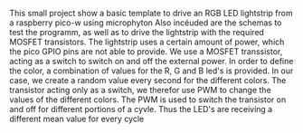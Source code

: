 This small project show a basic template to drive an RGB LED lightstrip from a raspberry pico-w using microphyton
Also incéuded are the schemas to test the programm, as well as to drive the lightstrip with the required MOSFET transistors.
The lightstrip uses a certain amount of power, which the pico GPIO pins are not able to provide.
We use a MOSFET transsistor, acting as a switch to switch on and off the external power.
In order to define the color, a combination of values for the R, G and B led's is provided. 
In our case, we create a random value every second for the different colors.
The transistor acting only as a switch, we therefor use PWM to change the values of the different colors.
The PWM is used to switch the transistor on and off for different portions of a cyvle. Thus the LED's are receiving a different mean value for every cycle

